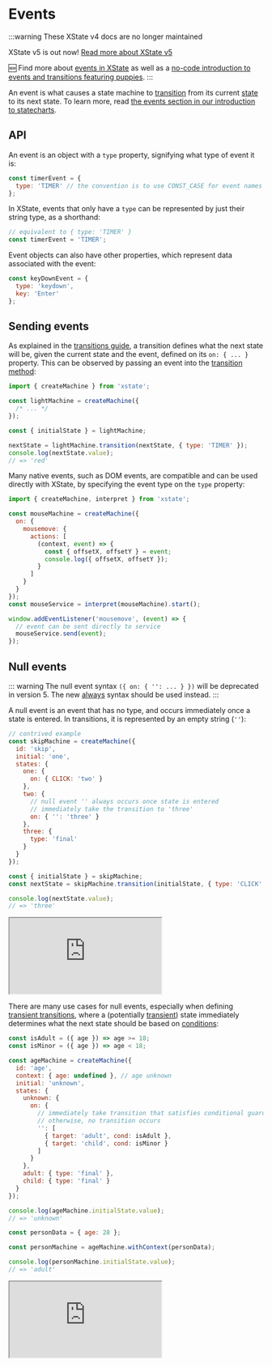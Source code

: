 # Events

:::warning These XState v4 docs are no longer maintained

XState v5 is out now! [Read more about XState v5](https://stately.ai/blog/2023-12-01-xstate-v5)

🆕 Find more about [events in XState](https://stately.ai/docs/transitions) as well as a [no-code introduction to events and transitions featuring puppies](https://stately.ai/docs/editor-states-and-transitions#transitions-and-events).
:::

An event is what causes a state machine to [transition](./transitions.md) from its current [state](./states.md) to its next state. To learn more, read [the events section in our introduction to statecharts](./introduction-to-state-machines-and-statecharts/index.md#transitions-and-events).

## API

An event is an object with a `type` property, signifying what type of event it is:

```js
const timerEvent = {
  type: 'TIMER' // the convention is to use CONST_CASE for event names
};
```

In XState, events that only have a `type` can be represented by just their string type, as a shorthand:

```js
// equivalent to { type: 'TIMER' }
const timerEvent = 'TIMER';
```

Event objects can also have other properties, which represent data associated with the event:

```js
const keyDownEvent = {
  type: 'keydown',
  key: 'Enter'
};
```

## Sending events

As explained in the [transitions guide](./transitions.md), a transition defines what the next state will be, given the current state and the event, defined on its `on: { ... }` property. This can be observed by passing an event into the [transition method](./transitions.md#machine-transition-method):

```js
import { createMachine } from 'xstate';

const lightMachine = createMachine({
  /* ... */
});

const { initialState } = lightMachine;

nextState = lightMachine.transition(nextState, { type: 'TIMER' });
console.log(nextState.value);
// => 'red'
```

Many native events, such as DOM events, are compatible and can be used directly with XState, by specifying the event type on the `type` property:

```js
import { createMachine, interpret } from 'xstate';

const mouseMachine = createMachine({
  on: {
    mousemove: {
      actions: [
        (context, event) => {
          const { offsetX, offsetY } = event;
          console.log({ offsetX, offsetY });
        }
      ]
    }
  }
});
const mouseService = interpret(mouseMachine).start();

window.addEventListener('mousemove', (event) => {
  // event can be sent directly to service
  mouseService.send(event);
});
```

## Null events

::: warning
The null event syntax `({ on: { '': ... } })` will be deprecated in version 5. The new [always](./transitions.md#eventless-always-transitions) syntax should be used instead.
:::

A null event is an event that has no type, and occurs immediately once a state is entered. In transitions, it is represented by an empty string (`''`):

```js
// contrived example
const skipMachine = createMachine({
  id: 'skip',
  initial: 'one',
  states: {
    one: {
      on: { CLICK: 'two' }
    },
    two: {
      // null event '' always occurs once state is entered
      // immediately take the transition to 'three'
      on: { '': 'three' }
    },
    three: {
      type: 'final'
    }
  }
});

const { initialState } = skipMachine;
const nextState = skipMachine.transition(initialState, { type: 'CLICK' });

console.log(nextState.value);
// => 'three'
```

<iframe src="https://stately.ai/viz/embed?gist=f8b1c6470371b13eb2838b84194ca428"></iframe>

There are many use cases for null events, especially when defining [transient transitions](./transitions.md#transient-transitions), where a (potentially [transient](./statenodes.md#transient-state-nodes)) state immediately determines what the next state should be based on [conditions](./guards.md):

```js
const isAdult = ({ age }) => age >= 18;
const isMinor = ({ age }) => age < 18;

const ageMachine = createMachine({
  id: 'age',
  context: { age: undefined }, // age unknown
  initial: 'unknown',
  states: {
    unknown: {
      on: {
        // immediately take transition that satisfies conditional guard.
        // otherwise, no transition occurs
        '': [
          { target: 'adult', cond: isAdult },
          { target: 'child', cond: isMinor }
        ]
      }
    },
    adult: { type: 'final' },
    child: { type: 'final' }
  }
});

console.log(ageMachine.initialState.value);
// => 'unknown'

const personData = { age: 28 };

const personMachine = ageMachine.withContext(personData);

console.log(personMachine.initialState.value);
// => 'adult'
```

<iframe src="https://stately.ai/viz/embed?gist=2f9f2f4bd5dcd5ff262c7f2a7e9199aa"></iframe>
